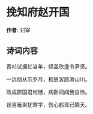 # 挽知府赵开国

**作者**: 刘宰

## 诗词内容

青衫试据忆当年，倾盖欣逢令尹贤。

一远朋从忘岁月，相思客路渺山川。

政成郡国君何憾，病卧闾阎我自怜。

误喜雁来犹寄字，伤心鹤驾已腾天。

